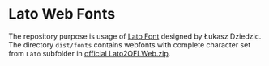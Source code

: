 # Lato Web Fonts
The repository purpose is usage of [Lato Font](http://www.latofonts.com/lato-free-fonts/) designed by Łukasz Dziedzic.  
The directory `dist/fonts` contains webfonts with complete character set from `Lato` subfolder in [official Lato2OFLWeb.zip](http://www.latofonts.com/download/Lato2OFLWeb.zip).

